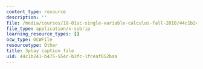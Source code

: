 ```yaml
---
content_type: resource
description: ''
file: /media/courses/18-01sc-single-variable-calculus-fall-2010/44c1b241b475554cb3fc1fceaf052baa_QEBkT-Pgqos.vtt
file_type: application/x-subrip
learning_resource_types: []
ocw_type: OCWFile
resourcetype: Other
title: 3play caption file
uid: 44c1b241-b475-554c-b3fc-1fceaf052baa
---
```

